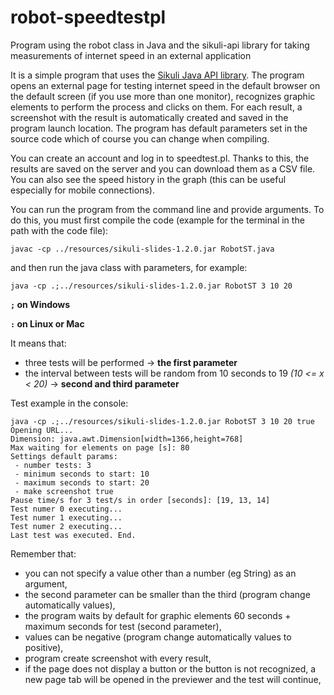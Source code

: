 # robot-speedtestpl
Program using the robot class in Java and the sikuli-api library for taking measurements of internet speed in an external application

It is a simple program that uses the [Sikuli Java API library](https://code.google.com/archive/p/sikuli-api/). The program opens an external page for testing internet speed in the default browser on the default screen (if you use more than one monitor), recognizes graphic elements to perform the process and clicks on them. For each result, a screenshot with the result is automatically created and saved in the program launch location. The program has default parameters set in the source code which of course you can change when compiling.

You can create an account and log in to speedtest.pl. Thanks to this, the results are saved on the server and you can download them as a CSV file. You can also see the speed history in the graph (this can be useful especially for mobile connections).

You can run the program from the command line and provide arguments. To do this, you must first compile the code (example for the terminal in the path with the code file):

`javac -cp ../resources/sikuli-slides-1.2.0.jar RobotST.java`

and then run the java class with parameters, for example:

`java -cp .;../resources/sikuli-slides-1.2.0.jar RobotST 3 10 20`

**`;` on Windows**

**`:` on Linux or Mac**

It means that:
- three tests will be performed -> **the first parameter**
- the interval between tests will be random from 10 seconds to 19 *(10 <= x < 20)* -> **second and third parameter**

Test example in the console:
```
java -cp .;../resources/sikuli-slides-1.2.0.jar RobotST 3 10 20 true
Opening URL...
Dimension: java.awt.Dimension[width=1366,height=768]
Max waiting for elements on page [s]: 80
Settings default params:
 - number tests: 3
 - minimum seconds to start: 10
 - maximum seconds to start: 20
 - make screenshot true
Pause time/s for 3 test/s in order [seconds]: [19, 13, 14]
Test numer 0 executing...
Test numer 1 executing...
Test numer 2 executing...
Last test was executed. End.
```

Remember that:
- you can not specify a value other than a number (eg String) as an argument,
- the second parameter can be smaller than the third (program change automatically values),
- the program waits by default for graphic elements 60 seconds + maximum seconds for test (second parameter),
- values can be negative (program change automatically values to positive),
- program create screenshot with every result,
- if the page does not display a button or the button is not recognized, a new page tab will be opened in the previewer and the test will continue,
